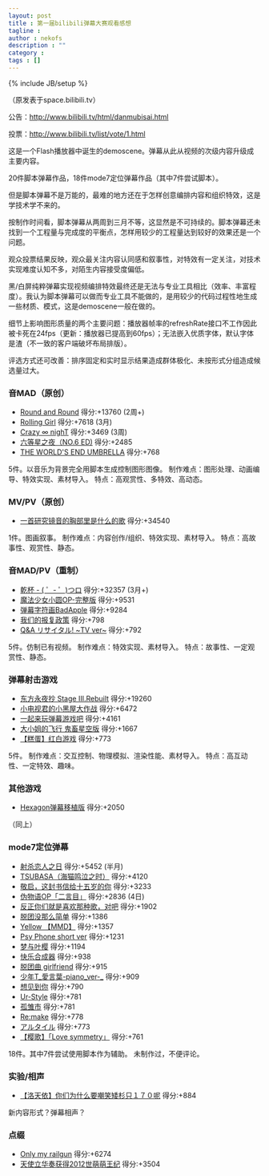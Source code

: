 ```yaml
---
layout: post
title : 第一届bilibili弹幕大赛观看感想
tagline : 
author : nekofs
description : ""
category : 
tags : []
---
```

{% include JB/setup %}

（原发表于space.bilibili.tv）

公告：<http://www.bilibili.tv/html/danmubisai.html>

投票：<http://www.bilibili.tv/list/vote/1.html>

这是一个Flash播放器中诞生的demoscene。弹幕从此从视频的次级内容升级成主要内容。

20件脚本弹幕作品，18件mode7定位弹幕作品（其中7件尝试脚本）。

但是脚本弹幕不是万能的，最难的地方还在于怎样创意编排内容和组织特效，这是学技术学不来的。

按制作时间看，脚本弹幕从两周到三月不等，这显然是不可持续的。脚本弹幕还未找到一个工程量与完成度的平衡点，怎样用较少的工程量达到较好的效果还是一个问题。

观众投票结果反映，观众最关注内容认同感和叙事性，对特效有一定关注，对技术实现难度认知不多，对陌生内容接受度偏低。

黑/白屏纯粹弹幕实现视频编排特效最终还是无法与专业工具相比（效率、丰富程度）。我认为脚本弹幕可以做而专业工具不能做的，是用较少的代码过程性地生成一些材质、模式，这是demoscene一般在做的。

细节上影响图形质量的两个主要问题：播放器帧率的refreshRate接口不工作因此被卡死在24fps（更新：播放器已提高到60fps）；无法嵌入优质字体，默认字体是渣（不一致的客户端破坏布局排版）。

评选方式还可改善：排序固定和实时显示结果造成群体极化、未按形式分组造成候选量过大。

<!-- break -->

### 音MAD（原创）

* [Round and Round](http://www.bilibili.tv/video/av410205/) 得分:+13760  (2周+)
* [Rolling Girl](http://www.bilibili.tv/video/av379138/) 得分:+7618  (3月)
* [Crazy ∞ nighT](http://www.bilibili.tv/video/av392859/) 得分:+3469  (3周)
* [六等星之夜（NO.6 ED)](http://www.bilibili.tv/video/av394678/) 得分:+2485 
* [THE WORLD'S END UMBRELLA](http://www.bilibili.tv/video/av409098/) 得分:+768 

5件。以音乐为背景完全用脚本生成控制图形图像。
制作难点：图形处理、动画编导、特效实现、素材导入。
特点：高观赏性、多特效、高动态。

### MV/PV（原创）

* [一首研究镜音的胸部里是什么的歌](http://www.bilibili.tv/video/av411036/) 得分:+34540 

1件。图画叙事。
制作难点：内容创作/组织、特效实现、素材导入。
特点：高故事性、观赏性、静态。

### 音MAD/PV（重制）

* [乾杯 - ( ゜- ゜)つロ](http://www.bilibili.tv/video/av411358/) 得分:+32357  (3月+)
* [魔法少女小圆OP-完整版](http://www.bilibili.tv/video/av409835/) 得分:+9531 
* [弹幕字符画BadApple](http://www.bilibili.tv/video/av383598/) 得分:+9284 
* [我们的报复政策](http://www.bilibili.tv/video/av397395/) 得分:+798 
* [Q&A リサイタル! ~TV ver~](http://www.bilibili.tv/video/av399127/) 得分:+792 

5件。仿制已有视频。
制作难点：特效实现、素材导入。
特点：故事性、一定观赏性、静态。

### 弹幕射击游戏

* [东方永夜抄 Stage III.Rebuilt](http://www.bilibili.tv/video/av393926/) 得分:+19260 
* [小电视君的小黑屋大作战](http://www.bilibili.tv/video/av410448/) 得分:+6472 
* [一起来玩弹幕游戏吧](http://www.bilibili.tv/video/av397565/) 得分:+4161 
* [大小姐的飞行 鬼畜星空版](http://www.bilibili.tv/video/av412604/) 得分:+1667 
* [【糕蛋】红白游戏](http://www.bilibili.tv/video/av409229/) 得分:+773 

5件。
制作难点：交互控制、物理模拟、渲染性能、素材导入。
特点：高互动性、一定特效、趣味。

### 其他游戏

* [Hexagon弹幕移植版](http://www.bilibili.tv/video/av412614/) 得分:+2050 

（同上）

### mode7定位弹幕

* [射杀恋人之日](http://www.bilibili.tv/video/av392083/) 得分:+5452  (半月)
* [TSUBASA（海猫鸣泣之时）](http://www.bilibili.tv/video/av393948/) 得分:+4120 
* [敬启，这封书信给十五岁的你](http://www.bilibili.tv/video/av398861/) 得分:+3233 
* [伪物语OP「二言目」](http://www.bilibili.tv/video/av379446/) 得分:+2836  (4日)
* [反正你们就是喜欢那种歌，对吧](http://www.bilibili.tv/video/av397716/) 得分:+1902 
* [脱团没那么简单](http://www.bilibili.tv/video/av396694/) 得分:+1386 
* [Yellow 【MMD】](http://www.bilibili.tv/video/av393132/) 得分:+1357 
* [Psy Phone short ver](http://www.bilibili.tv/video/av402034/) 得分:+1231 
* [梦与叶樱](http://www.bilibili.tv/video/av411230/) 得分:+1194 
* [快乐合成器](http://www.bilibili.tv/video/av406862/) 得分:+938 
* [脱团曲 girlfriend](http://www.bilibili.tv/video/av395440/) 得分:+915 
* [少年T\_愛言葉-piano_ver-\_](http://www.bilibili.tv/video/av411335/) 得分:+909 
* [想见到你](http://www.bilibili.tv/video/av403774/) 得分:+790 
* [Ur-Style](http://www.bilibili.tv/video/av395714/) 得分:+781 
* [孤雏市](http://www.bilibili.tv/video/av393047/) 得分:+781 
* [Re:make](http://www.bilibili.tv/video/av395452/) 得分:+778 
* [アルタイル](http://www.bilibili.tv/video/av410019/) 得分:+773 
* [【樱歌】「Love symmetry」](http://www.bilibili.tv/video/av386221/) 得分:+761 

18件。其中7件尝试使用脚本作为辅助。
未制作过，不便评论。

### 实验/相声

* [【洛天依】你们为什么要嘲笑矮杉只１７０呢](http://www.bilibili.tv/video/av395113/) 得分:+884 

新内容形式？弹幕相声？

### 点缀

* [Only my railgun](http://www.bilibili.tv/video/av408152/) 得分:+6274 
* [天使立华奏获得2012世萌萌王纪](http://www.bilibili.tv/video/av391780/) 得分:+3504 
